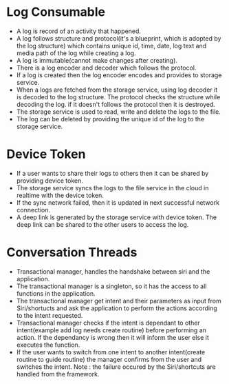 # Log Consumable

- A log is record of an activity that happened.
- A log follows structure and protocol(it's a blueprint, which is adopted by the log structure) which contains unique id, time, date, log text and media path of the log while creating a log.
- A log is immutable(cannot make changes after creating).
- There is a log encoder and decoder which follows the protocol.
- If a log is created then the log encoder encodes and provides to storage service.
- When a logs are fetched from the storage service, using log decoder it is decoded to the log structure.  The protocol checks the structure while decoding the log.  if it doesn't follows the protocol then it is destroyed.
- The storage service is used to read, write and delete the logs to the file.
- The log can be deleted by providing the unique id of the log to the storage service.

# Device Token

- If a user wants to share their logs to others then it can be shared by providing device token.
- The storage service syncs the logs to the file service in the cloud in realtime with the device token.
- If the sync network failed, then it is updated in next successful network connection.
- A deep link is generated by the storage service with device token. The deep link can be shared to the other users to access the log.

# Conversation Threads

- Transactional manager, handles the handshake between siri and the application.
- The transactional manager is a singleton, so it has the access to all functions in the application.
- The transactional manager get intent and their parameters as input from Siri/shortucts and ask the application to perform the actions according to the intent requested.
- Transactional manager checks if the intent is dependant to other intent(example add log needs create routine) before performing an action.  If the dependancy is wrong then it will inform the user else it executes the function.
- If the user wants to switch from one intent to another intent(create routine to guide routine) the manager confirms from the user and switches the intent.
Note : the failure occured by the Siri/shortcuts are handled from the framework.
